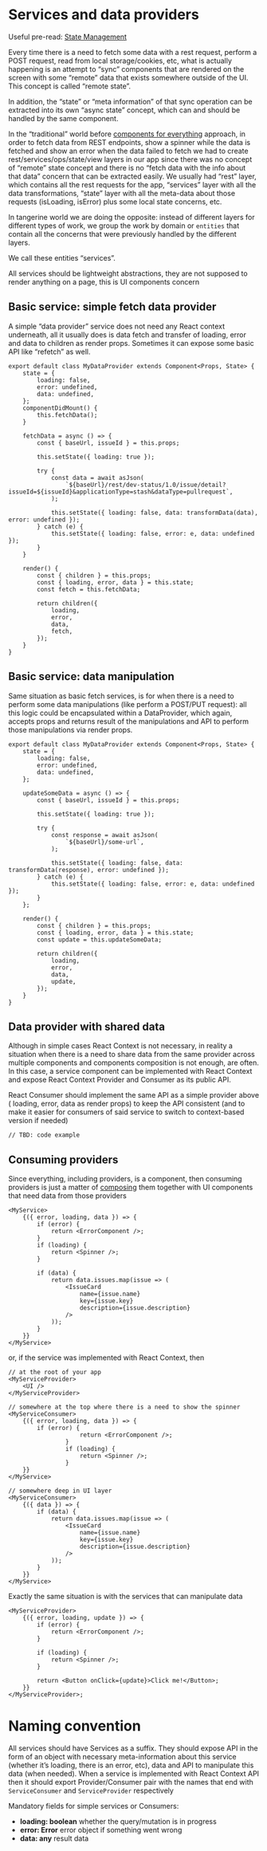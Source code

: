 # Services and data providers

Useful pre-read: [State Management](../../../../state-management)

Every time there is a need to fetch some data with a rest request, perform a POST request, read from
local storage/cookies, etc, what is actually happening is an attempt to “sync” components that are
rendered on the screen with some “remote” data that exists somewhere outside of the UI. This concept
is called “remote state”.

In addition, the “state” or “meta information” of that sync operation can be extracted into its own
“async state” concept, which can and should be handled by the same component.

In the “traditional” world before [components for everything](../../everything-is-a-component.md)
approach, in order to fetch data from REST endpoints, show a spinner while the data is fetched and
show an error when the data failed to fetch we had to create rest/services/ops/state/view layers in
our app since there was no concept of “remote” state concept and there is no “fetch data with the
info about that data” concern that can be extracted easily. We usually had “rest” layer, which
contains all the rest requests for the app, “services” layer with all the data transformations,
“state” layer with all the meta-data about those requests (isLoading, isError) plus some local state
concerns, etc.

In tangerine world we are doing the opposite: instead of different layers for different types of
work, we group the work by domain or `entities` that contain all the concerns that were previously
handled by the different layers.

We call these entities “services”.

All services should be lightweight abstractions, they are not supposed to render anything on a page,
this is UI components concern

## Basic service: simple fetch data provider

A simple “data provider” service does not need any React context underneath, all it usually does is
data fetch and transfer of loading, error and data to children as render props. Sometimes it can
expose some basic API like “refetch” as well.

```
export default class MyDataProvider extends Component<Props, State> {
    state = {
        loading: false,
        error: undefined,
        data: undefined,
    };
    componentDidMount() {
        this.fetchData();
    }

    fetchData = async () => {
        const { baseUrl, issueId } = this.props;

        this.setState({ loading: true });

        try {
            const data = await asJson(
                `${baseUrl}/rest/dev-status/1.0/issue/detail?issueId=${issueId}&applicationType=stash&dataType=pullrequest`,
            );

            this.setState({ loading: false, data: transformData(data), error: undefined });
        } catch (e) {
            this.setState({ loading: false, error: e, data: undefined });
        }
    }

    render() {
        const { children } = this.props;
        const { loading, error, data } = this.state;
        const fetch = this.fetchData;

        return children({
            loading,
            error,
            data,
            fetch,
        });
    }
}
```

## Basic service: data manipulation

Same situation as basic fetch services, is for when there is a need to perform some data
manipulations (like perform a POST/PUT request): all this logic could be encapsulated within a
DataProvider, which again, accepts props and returns result of the manipulations and API to perform
those manipulations via render props.

```
export default class MyDataProvider extends Component<Props, State> {
    state = {
        loading: false,
        error: undefined,
        data: undefined,
    };

    updateSomeData = async () => {
        const { baseUrl, issueId } = this.props;

        this.setState({ loading: true });

        try {
            const response = await asJson(
                `${baseUrl}/some-url`,
            );

            this.setState({ loading: false, data: transformData(response), error: undefined });
        } catch (e) {
            this.setState({ loading: false, error: e, data: undefined });
        }
    };

    render() {
        const { children } = this.props;
        const { loading, error, data } = this.state;
        const update = this.updateSomeData;

        return children({
            loading,
            error,
            data,
            update,
        });
    }
}
```

## Data provider with shared data

Although in simple cases React Context is not necessary, in reality a situation when there is a need
to share data from the same provider across multiple components and components composition is not
enough, are often. In this case, a service component can be implemented with React Context and
expose React Context Provider and Consumer as its public API.

React Consumer should implement the same API as a simple provider above ( loading, error, data as
render props) to keep the API consistent (and to make it easier for consumers of said service to
switch to context-based version if needed)

`// TBD: code example`

## Consuming providers

Since everything, including providers, is a component, then consuming providers is just a matter of
[composing](https://reactjs.org/docs/composition-vs-inheritance.html) them together with UI
components that need data from those providers

```
<MyService>
    {({ error, loading, data }) => {
        if (error) {
            return <ErrorComponent />;
        }
        if (loading) {
            return <Spinner />;
        }

        if (data) {
            return data.issues.map(issue => (
                <IssueCard
                    name={issue.name}
                    key={issue.key}
                    description={issue.description}
                />
            ));
        }
    }}
</MyService>
```

or, if the service was implemented with React Context, then

```
// at the root of your app
<MyServiceProvider>
    <UI />
</MyServiceProvider>
```

```
// somewhere at the top where there is a need to show the spinner
<MyServiceConsumer>
    {({ error, loading, data }) => {
        if (error) {
                    return <ErrorComponent />;
                }
                if (loading) {
                    return <Spinner />;
                }
    }}
</MyService>
```

```
// somewhere deep in UI layer
<MyServiceConsumer>
    {({ data }) => {
        if (data) {
            return data.issues.map(issue => (
                <IssueCard
                    name={issue.name}
                    key={issue.key}
                    description={issue.description}
                />
            ));
        }
    }}
</MyService>
```

Exactly the same situation is with the services that can manipulate data

```
<MyServiceProvider>
    {({ error, loading, update }) => {
        if (error) {
            return <ErrorComponent />;
        }

        if (loading) {
            return <Spinner />;
        }

        return <Button onClick={update}>Click me!</Button>;
    }}
</MyServiceProvider>;
```

# Naming convention

All services should have Services as a suffix. They should expose API in the form of an object with
necessary meta-information about this service (whether it’s loading, there is an error, etc), data
and API to manipulate this data (when needed). When a service is implemented with React Context API
then it should export Provider/Consumer pair with the names that end with `ServiceConsumer` and
`ServiceProvider` respectively

Mandatory fields for simple services or Consumers:

-   **loading: boolean** whether the query/mutation is in progress
-   **error: Error** error object if something went wrong
-   **data: any** result data
